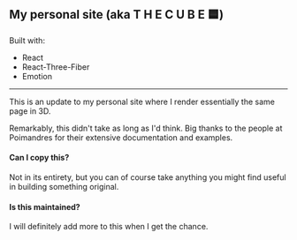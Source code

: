 ## My personal site (aka T H E C U B E 🟦)

Built with:
- React
- React-Three-Fiber
- Emotion

<hr />

This is an update to my personal site where I render essentially the same page in 3D.

Remarkably, this didn't take as long as I'd think. Big thanks to the people at Poimandres for their extensive documentation and examples.

#### Can I copy this?
Not in its entirety, but you can of course take anything you might find useful in building something original.

#### Is this maintained?
I will definitely add more to this when I get the chance.
